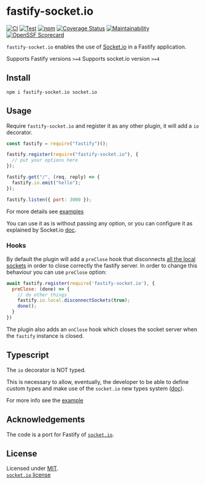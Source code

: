 # fastify-socket.io

[![CI](https://github.com/ducktors/fastify-socket.io/actions/workflows/ci.yml/badge.svg)](https://github.com/ducktors/fastify-socket.io/actions/workflows/ci.yml) [![Test](https://github.com/ducktors/fastify-socket.io/actions/workflows/test.yaml/badge.svg)](https://github.com/ducktors/fastify-socket.io/actions/workflows/test.yaml) [![npm](https://img.shields.io/npm/v/fastify-socket.io)](https://www.npmjs.com/package/fastify-socket.io) [![Coverage Status](https://coveralls.io/repos/github/ducktors/fastify-socket.io/badge.svg?branch=master)](https://coveralls.io/github/ducktors/fastify-socket.io?branch=master) [![Maintainability](https://api.codeclimate.com/v1/badges/8415332abe3ff865131d/maintainability)](https://codeclimate.com/github/ducktors/fastify-socket.io/maintainability) [![OpenSSF Scorecard](https://api.securityscorecards.dev/projects/github.com/ducktors/fastify-socket.io/badge)](https://securityscorecards.dev/viewer/?uri=github.com/ducktors/fastify-socket.io)


`fastify-socket.io` enables the use of [Socket.io](https://socket.io/) in a Fastify application.

Supports Fastify versions `>=4`
Supports socket.io version `>=4`

## Install

```
npm i fastify-socket.io socket.io
```

## Usage

Require `fastify-socket.io` and register it as any other plugin, it will add a `io` decorator.

```js
const fastify = require("fastify")();

fastify.register(require("fastify-socket.io"), {
  // put your options here
});

fastify.get("/", (req, reply) => {
  fastify.io.emit("hello");
});

fastify.listen({ port: 3000 });
```

For more details see [examples](https://github.com/ducktors/fastify-socket.io/tree/master/examples)

You can use it as is without passing any option, or you can configure it as explained by Socket.io [doc](https://socket.io/docs/server-api/).

### Hooks

By default the plugin will add a `preClose` hook that disconnects [all the local sockets](https://socket.io/docs/v4/server-api/#serverdisconnectsocketsclose) in order to close correctly the fastify server. In order to change this behaviour you can use `preClose` option:

```javascript
await fastify.register(require('fastify-socket.io'), {
  preClose: (done) => {
    // do other things
    fastify.io.local.disconnectSockets(true);
    done();
  }
})
```

The plugin also adds an `onClose` hook which closes the socket server when the `fastify` instance is closed.

## Typescript

The `io` decorator is NOT typed.

This is necessary to allow, eventually, the developer to be able to define custom types and make use of the `socket.io` new types system ([doc](https://socket.io/docs/v4/typescript/)).

For more info see the [example](https://github.com/ducktors/fastify-socket.io/tree/master/examples)

## Acknowledgements

The code is a port for Fastify of [`socket.io`](https://github.com/socketio/socket.io).

## License

Licensed under [MIT](./LICENSE).<br/>
[`socket.io` license](https://github.com/socketio/socket.io/blob/master/LICENSE)
